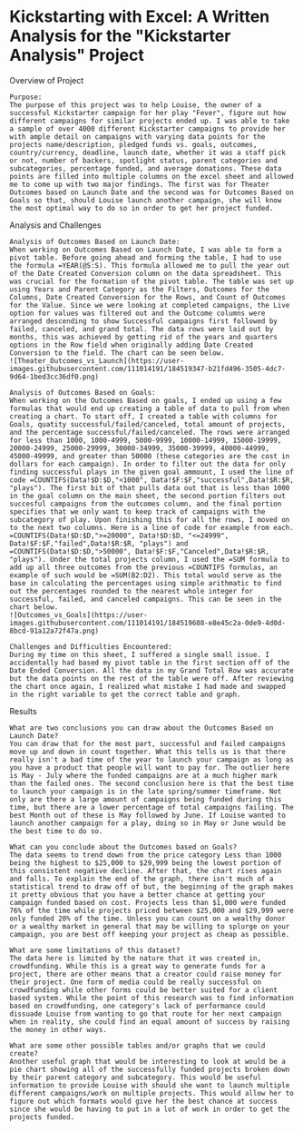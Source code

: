 # Kickstarting with Excel: A Written Analysis for the "Kickstarter Analysis" Project
  
  Overview of Project
    
    Purpose:
    The purpose of this project was to help Louise, the owner of a successful Kickstarter campaign for her play "Fever", figure out how different campaigns for similar projects ended up. I was able to take a sample of over 4000 different Kickstarter campaigns to provide her with ample detail on campaigns with varying data points for the projects name/description, pledged funds vs. goals, outcomes, country/currency, deadline, launch date, whether it was a staff pick or not, number of backers, spotlight status, parent categories and subcategories, percentage funded, and average donations. These data points are filled into multiple columns on the excel sheet and allowed me to come up with two major findings. The first was for Theater Outcomes based on Launch Date and the second was for Outcomes Based on Goals so that, should Louise launch another campaign, she will know the most optimal way to do so in order to get her project funded.
  
  Analysis and Challenges
  
    Analysis of Outcomes Based on Launch Date:
    When working on Outcomes Based on Launch Date, I was able to form a pivot table. Before going ahead and forming the table, I had to use the formula =YEAR(@S:S). This formula allowed me to pull the year out of the Date Created Conversion column on the data spreadsheet. This was crucial for the formation of the pivot table. The table was set up using Years and Parent Category as the Filters, Outcomes for the Columns, Date Created Conversion for the Rows, and Count of Outcomes for the Value. Since we were looking at completed campaigns, the Live option for values was filtered out and the Outcome columns were arranged descending to show Successful campaigns first followed by failed, canceled, and grand total. The data rows were laid out by months, this was achieved by getting rid of the years and quarters options in the Row field when originally adding Date Created Conversion to the field. The chart can be seen below. 
    ![Theater_Outcomes_vs_Launch](https://user-images.githubusercontent.com/111014191/184519347-b21fd496-3505-4dc7-9d64-1bed3cc36df0.png)
    
    Analysis of Outcomes Based on Goals: 
    When working on the Outcomes Based on goals, I ended up using a few formulas that would end up creating a table of data to pull from when creating a chart. To start off, I created a table with columns for Goals, quatity successful/failed/canceled, total amount of projects, and the percentage successful/failed/canceled. The rows were arranged for less than 1000, 1000-4999, 5000-9999, 10000-14999, 15000-19999, 20000-24999, 25000-29999, 30000-34999, 35000-39999, 40000-44999, 45000-49999, and greater than 50000 (these categories are the cost in dollars for each campaign). In order to filter out the data for only finding successful plays in the given goal ammount, I used the line of code =COUNTIFS(Data!$D:$D,"<1000", Data!$F:$F,"successful",Data!$R:$R, "plays"). The first bit of that pulls data out that is less than 1000 in the goal column on the main sheet, the second portion filters out succesful campaigns from the outcomes column, and the final portion specifies that we only want to keep track of campaigns with the subcategory of play. Upon finishing this for all the rows, I moved on to the next two columns. Here is a line of code for example from each. =COUNTIFS(Data!$D:$D,">=20000", Data!$D:$D, "<=24999", Data!$F:$F,"failed",Data!$R:$R, "plays") and =COUNTIFS(Data!$D:$D,">50000", Data!$F:$F,"Canceled",Data!$R:$R, "plays"). Under the total projects column, I used the =SUM formula to add up all three outcomes from the previous =COUNTIFS formulas, an example of such would be =SUM(B2:D2). This total would serve as the base in calculating the percentages using simple arithmatic to find out the percentages rounded to the nearest whole integer for successful, failed, and canceled campaigns. This can be seen in the chart below.
    ![Outcomes_vs_Goals](https://user-images.githubusercontent.com/111014191/184519608-e8e45c2a-0de9-4d0d-8bcd-91a12a72f47a.png)
    
    Challenges and Difficulties Encountered: 
    During my time on this sheet, I suffered a single small issue. I accidentally had based my pivot table in the first section off of the Date Ended Conversion. All the data in my Grand Total Row was accurate but the data points on the rest of the table were off. After reviewing the chart once again, I realized what mistake I had made and swapped in the right variable to get the correct table and graph. 
  
  Results
    
    What are two conclusions you can draw about the Outcomes Based on Launch Date?
    You can draw that for the most part, successful and failed campaigns move up and down in count together. What this tells us is that there really isn't a bad time of the year to launch your campaign as long as you have a product that people will want to pay for. The outlier here is May - July where the funded campaigns are at a much higher mark than the failed ones. The second conclusion here is that the best time to launch your campaign is in the late spring/summer timeframe. Not only are there a large amount of campaigns being funded during this time, but there are a lower percentage of total campaigns failing. The best Month out of these is May followed by June. If Louise wanted to launch another campaign for a play, doing so in May or June would be the best time to do so.
    
    What can you conclude about the Outcomes based on Goals?
    The data seems to trend down from the price category Less than 1000 being the highest to $25,000 to $29,999 being the lowest portion of this consistent negative decline. After that, the chart rises again and falls. To explain the end of the graph, there isn't much of a statistical trend to draw off of but, the beginning of the graph makes it pretty obvious that you have a better chance at getting your campaign funded based on cost. Projects less than $1,000 were funded 76% of the time while projects priced between $25,000 and $29,999 were only funded 20% of the time. Unless you can count on a wealthy donor or a wealthy market in general that may be willing to splurge on your campaign, you are best off keeping your project as cheap as possible.
    
    What are some limitations of this dataset?
    The data here is limited by the nature that it was created in, crowdfunding. While this is a great way to generate funds for a project, there are other means that a creator could raise money for their project. One form of media could be really successful on crowdfunding while other forms could be better suited for a client based system. While the point of this research was to find information based on crowdfunding, one category's lack of performance could dissuade Louise from wanting to go that route for her next campaign when in reality, she could find an equal amount of success by raising the money in other ways. 
    
    What are some other possible tables and/or graphs that we could create?
    Another useful graph that would be interesting to look at would be a pie chart showing all of the successfully funded projects broken down by their parent category and subcategory. This would be useful information to provide Louise with should she want to launch multiple different campaigns/work on multiple projects. This would allow her to figure out which formats would give her the best chance at success since she would be having to put in a lot of work in order to get the projects funded. 
